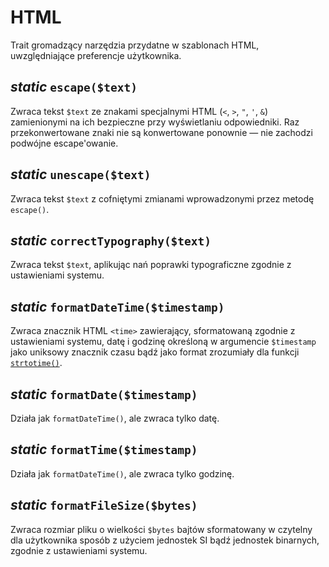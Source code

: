 HTML
===

Trait gromadzący narzędzia przydatne w szablonach HTML, uwzględniające preferencje użytkownika.

## *static* `escape($text)`

Zwraca tekst `$text` ze znakami specjalnymi HTML (`<`, `>`, `"`, `'`, `&`) zamienionymi na ich bezpieczne przy wyświetlaniu odpowiedniki. Raz przekonwertowane znaki nie są konwertowane ponownie — nie zachodzi podwójne escape'owanie.

## *static* `unescape($text)`

Zwraca tekst `$text` z cofniętymi zmianami wprowadzonymi przez metodę `escape()`.

## *static* `correctTypography($text)`

Zwraca tekst `$text`, aplikując nań poprawki typograficzne zgodnie z ustawieniami systemu.

## *static* `formatDateTime($timestamp)`

Zwraca znacznik HTML `<time>` zawierający, sformatowaną zgodnie z ustawieniami systemu, datę i godzinę określoną w argumencie `$timestamp` jako uniksowy znacznik czasu bądź jako format zrozumiały dla funkcji [`strtotime()`](http://php.net/manual/en/datetime.formats.php).

## *static* `formatDate($timestamp)`

Działa jak `formatDateTime()`, ale zwraca tylko datę.

## *static* `formatTime($timestamp)`

Działa jak `formatDateTime()`, ale zwraca tylko godzinę.

## *static* `formatFileSize($bytes)`

Zwraca rozmiar pliku o wielkości `$bytes` bajtów sformatowany w czytelny dla użytkownika sposób z użyciem jednostek SI bądź jednostek binarnych, zgodnie z ustawieniami systemu.